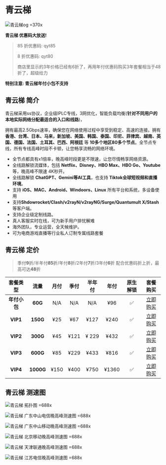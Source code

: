

# 青云梯

![青云梯og =370x](https://i.theojs.cn/logo/qyt_logo.webp '青云梯')

**青云梯 优惠码大放送!**

> 85 折优惠码: qyt85
> 
> 8 折优惠码: qyt80
> 
> 商店里显示的3年价格已经有6折了，再用年付优惠码购买3年套餐相当于48折了，超级给力

**特别注意: 青云梯年付小包不支持**


## 青云梯 简介 

青云梯采用ss协议，企业级IPLC专线，3网优化，智能负载均衡(**针对不同用户的本地实际网络分配最适合的入口和线路**)，

拥有最高2.5Gbps速率，确保您在网络使用过程中享受到稳定、高速的连接。拥有 **香港、台湾、日本、马来，新加坡、美国、韩国、泰国、印尼、菲律宾、越南、英国、德国、法国、土耳其、巴西、阿根廷** 等 **10多个地区80多个节点**。全节点专线，所有专线高峰时段不卡顿，让您畅享流畅的网络环境。

- 全节点都具有x1倍率，晚高峰时段更是不限速，让您尽情畅享网络资源。
- 全线路解锁流媒体，包括 **Netflix、Disney、HBO Max、HBO Go、Youtube** 等，晚高峰不限速 4K秒开。
- 全线路解锁 **ChatGPT、Gemini等AI工具**，也支持 **Tiktok全球短视频和直播环境**。
- 支持 **iOS、MAC、Android、Windoors、Linux** 所有平台和系统，多设备使用
- 支持**Shdowrocket/Clash/v2rayN/v2rayNG/Surge/Quantumult X/Stash** 等客户端。
- 支持企业级定制线路。
- 真人客服实时在线，可为新手用户排忧解难
- 海外团队，专业运营，全天候维护。
- 可为电商游戏直播等行业私人订制专属线路套餐

## 青云梯 定价




> 季付**9**折/半年付**85**折/年付**8**折/2年付**7**折/3年付**6**折 配合优惠码折上折，最高可达**48**折


|   套餐类型   |   流量    | 月付 | 季付 | 半年付 | 年付  | 原生解锁 |                                                    套餐购买                                                    |
| :----------: | :-------: | :--: | :--: | :----: | :---: | :------: | :------------------------------------------------------------------------------------------------------------: |
| **年付小包** |  **60G**  | N/A  | N/A  |  N/A   |  ¥96  |    ✅    | [立即购买](https://itheo.top/qyt) |
|   **VIP1**   | **150G**  | ¥25  | ¥67  |  ¥127  | ¥240  |    ✅    |[立即购买](https://itheo.top/qyt)  |
|   **VIP2**   | **300G**  | ¥45  | ¥121 | ¥ 229  | ¥432  |    ✅    | [立即购买](https://itheo.top/qyt)  |
|   **VIP3**   | **600G**  | ¥85  | ¥229 |  ¥433  | ¥816  |    ✅    | [立即购买](https://itheo.top/qyt)  |
|   **VIP4**   | **1000G** | ¥150 | ¥400 |  ¥750  | ¥1360 |    ✅    | [立即购买](https://itheo.top/qyt)  |

## 青云梯 测速图

![青云梯 拓扑图 =688x](https://i.theojs.cn/airport/qyt_entrance.webp)

![青云梯 广东中山电信晚高峰测速图 =688x](https://i.theojs.cn/airport/qyt_telecom.webp)

![青云梯 广东中山移动晚高峰测速图 =688x](https://i.theojs.cn/airport/qyt.webp)

![青云梯 北京移动晚高峰测速图 =688x](https://i.theojs.cn/airport/qyt_mobile.webp)

![青云梯 天津联通晚高峰测速图 =688x](https://i.theojs.cn/airport/qyt_unicom.webp)

![青云梯 江苏电信晚高峰测速图 =688x](https://i.theojs.cn/airport/galaxy_jiangsu_telecom.webp)
